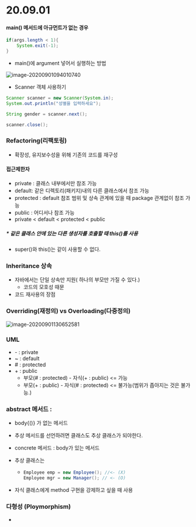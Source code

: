 # 20.09.01

#### main() 메서드에 아규먼트가 없는 경우

```java
if(args.length < 1){
    System.exit(-1);
}
```

- main()에 argument 넣어서 실행하는 방법

![image-20200901094010740](C:\Users\user\AppData\Roaming\Typora\typora-user-images\image-20200901094010740.png)



- Scanner 객체 사용하기

```java
Scanner scanner = new Scanner(System.in);
System.out.println("성별을 입력하세요");

String gender = scanner.next();

scanner.close();
```



### Refactoring(리팩토링)

- 확장성, 유지보수성을 위해 기존의 코드를 재구성



####  접근제한자

- private : 클래스 내부에서만 참조 가능
- default: 같은 디렉토리(패키지)내의 다른 클래스에서 참조 가능
- protected : default 참조 범위 및 상속 관계에 있을 때 package 관계없이 참조 가능
- public : 어디서나 참조 가능
- private < default < protected < public



#####  * 같은 클래스 안에 있는 다른 생성자를 호출할 때 this()를 사용

- super()와 this()는 같이 사용할 수 없다.



### Inheritance 상속

- 자바에서는 단일 상속만 지원( 하나의 부모만 가질 수 있다.)
  - 코드의 모호성 때문
- 코드 재사용의 장점



### Overriding(재정의) vs Overloading(다중정의)

![image-20200901130652581](C:\Users\user\AppData\Roaming\Typora\typora-user-images\image-20200901130652581.png)





### UML 

- \- : private
- ~ : default
- \# : protected
- \+ : public
  - 부모(# : protected) - 자식(+ : public) <= 가능
  - 부모(+ : public) - 자식(# : protected)  <= 불가능(범위가 좁아지는 것은 불가능.)



### abstract 메서드 :

- body{()} 가 없는 메서드

- 추상 메서드를 선언하려면 클래스도 추상 클래스가 되야한다.

- concrete 메서드 : body가 있는 메서드

- 추상 클래스는 

  - ```java
    Employee emp = new Employee(); //<- (X)
    Employee mgr = new Manager(); // <- (O)
    ```

- 자식 클래스에게 method 구현을 강제하고 싶을 때 사용



### 다형성 (Ploymorphism)

- 
